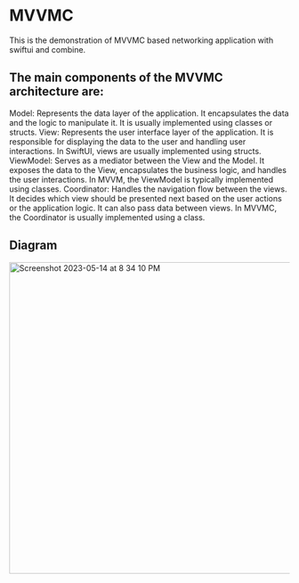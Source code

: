 # MVVMC #
This is the demonstration of MVVMC based networking application with swiftui and combine. 

## The main components of the MVVMC architecture are: ##

Model: Represents the data layer of the application. It encapsulates the data and the logic to manipulate it. It is usually implemented using classes or structs.
View: Represents the user interface layer of the application. It is responsible for displaying the data to the user and handling user interactions. In SwiftUI, views are usually implemented using structs.
ViewModel: Serves as a mediator between the View and the Model. It exposes the data to the View, encapsulates the business logic, and handles the user interactions. In MVVM, the ViewModel is typically implemented using classes.
Coordinator: Handles the navigation flow between the views. It decides which view should be presented next based on the user actions or the application logic. It can also pass data between views. In MVVMC, the Coordinator is usually implemented using a class.

## Diagram ##


<img width="559" alt="Screenshot 2023-05-14 at 8 34 10 PM" src="https://github.com/Zulqurnain24/MVVMC/assets/6280238/76ad437c-287f-4eba-afe8-18f1a8c3c032">
